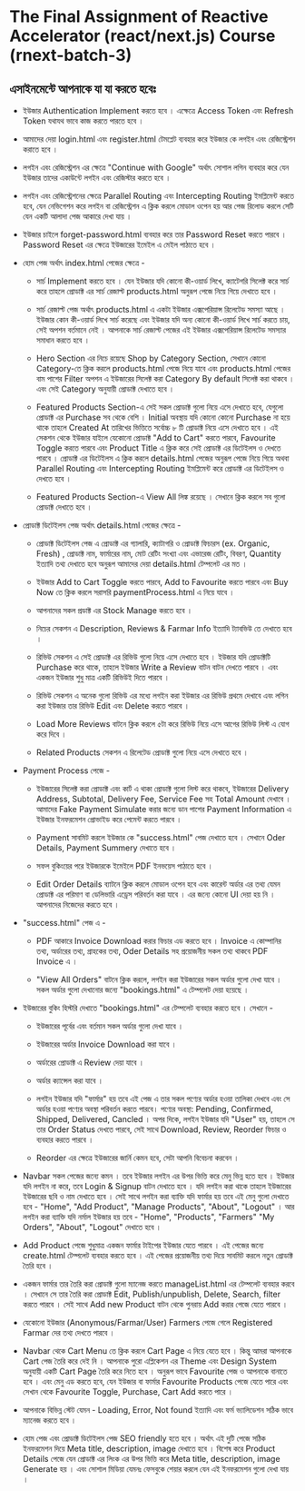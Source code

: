 # The Final Assignment of Reactive Accelerator (react/next.js) Course (rnext-batch-3)

## এসাইনমেন্টে আপনাকে যা যা করতে হবেঃ

- ইউজার Authentication Implement করতে হবে । এক্ষেত্রে Access Token এবং Refresh Token যথাযথ ভাবে কাজ করতে পারতে হবে ।

- আমাদের দেয়া login.html এবং register.html টেমপ্লেট ব্যবহার করে ইউজার কে লগইন এবং রেজিস্ট্রেশন করাতে হবে ।

- লগইন এবং রেজিস্ট্রেশন এর ক্ষেত্রে "Continue with Google" অর্থাৎ সোশাল লগিন ব্যবহার করে যেন ইউজার তাদের একাউন্টে লগইন এবং রেজিস্টার করতে হবে ।

- লগইন এবং রেজিস্ট্রেশনের ক্ষেত্রে Parallel Routing এবং Intercepting Routing ইমপ্লিমেন্ট করতে হবে, যেন নেভিগেশন করে লগইন বা রেজিস্ট্রেশন এ ক্লিক করলে মোডাল ওপেন হয় আর পেজ রিলোড করলে সেটি যেন একটি আলাদা পেজ আকারে দেখা যায় ।

- ইউজার চাইলে forget-password.html ব্যবহার করে তার Password Reset করতে পারবে । Password Reset এর ক্ষেত্রে ইউজারের ইমেইল এ মেইল পাঠাতে হবে ।

- হোম পেজ অর্থাৎ index.html পেজের ক্ষেত্রে -

  - সার্চ Implement করতে হবে । যেন ইউজার যদি কোনো কী-ওয়ার্ড লিখে, ক্যাটেগরি সিলেক্ট করে সার্চ করে তাহলে প্রোডাক্ট এর সার্চ রেজাল্ট products.html অনুরূপ পেজে নিয়ে গিয়ে দেখাতে হবে ।

  - সার্চ রেজাল্ট পেজ অর্থাৎ products.html এ একটা ইউজার এক্সপেরিয়ান্স রিলেটেড সমস্যা আছে । ইউজার কোন কী-ওয়ার্ড লিখে সার্চ করেছে এবং ইউজার যদি অন্য কোনো কী-ওয়ার্ড লিখে সার্চ করতে চায়, সেই অপশন বর্তমানে নেই । আপনাকে সার্চ রেজাল্ট পেজের এই ইউজার এক্সপেরিয়ান্স রিলেটেড সমস্যার সমাধান করতে হবে ।

  - Hero Section এর নিচে রয়েছে Shop by Category Section, সেখানে কোনো Category-তে ক্লিক করলে products.html পেজে নিয়ে যাবে এবং products.html পেজের বাম পাশের Filter অপশন এ ইউজারের সিলেক্ট করা Category By default সিলেক্ট করা থাকবে । এবং সেই Category অনুযায়ী প্রোডাক্ট দেখাতে হবে ।

  - Featured Products Section-এ সেই সকল প্রোডাক্ট গুলো নিয়ে এসে দেখাতে হবে, যেগুলো প্রোডাক্ট এর Purchase সব থেকে বেশি । Initial অবস্থায় যদি কোনো কোনো Purchase না হয়ে থাকে তাহলে Created At তারিখের ভিত্তিতে সর্বোচ্চ ৮ টি প্রোডাক্ট নিয়ে এসে দেখাতে হবে । এই সেকশন থেকে ইউজার যাইলে যেকোনো প্রোডাক্ট "Add to Cart" করতে পারবে, Favourite Toggle করতে পারবে এবং Product Title এ ক্লিক করে সেই প্রোডাক্ট এর ডিটেইলস ও দেখতে পারবে । প্রোডাক্ট এর ডিটেইলস এ ক্লিক করলে details.html পেজের অনুরূপ পেজে নিয়ে গিয়ে অথবা Parallel Routing এবং Intercepting Routing ইমপ্লিমেন্ট করে প্রোডাক্ট এর ডিটেইলস ও দেখতে হবে ।

  - Featured Products Section-এ View All লিঙ্ক রয়েছে । সেখানে ক্লিক করলে সব গুলো প্রোডাক্ট দেখাতে হবে ।

- প্রোডাক্ট ডিটেইলস পেজ অর্থাৎ details.html পেজের ক্ষেত্রে -

  - প্রোডাক্ট ডিটেইলস পেজ এ প্রোডাক্ট এর গ্যালারি, ক্যাটাগরি ও প্রোডাক্ট ফিচারস (ex. Organic, Fresh) , প্রোডাক্ট নাম, ফার্মারের নাম, মোট রেটিং সংখ্যা এবং এভারেজ রেটিং, বিবরণ, Quantity ইত্যাদি তথ্য দেখাতে হবে অনুরূপ আমাদের দেয়া details.html টেম্পলেট এর মত ।

  - ইউজার Add to Cart Toggle করতে পারবে, Add to Favourite করতে পারবে এবং Buy Now তে ক্লিক করলে সরাসরি paymentProcess.html এ নিয়ে যাবে ।

  - আপনাদের সকল প্রডাক্ট এর Stock Manage করতে হবে ।

  - নিচের সেকশন এ Description, Reviews & Farmar Info ইত্যাদি ট্যাবভিউ তে দেখাতে হবে ।

  - রিভিউ সেকশন এ সেই প্রোডাক্ট এর রিভিউ গুলো নিয়ে এসে দেখাতে হবে । ইউজার যদি প্রোডাক্টটি Purchase করে থাকে, তাহলে ইউজার Write a Review বাটন বাটন দেখতে পারবে । এবং একজন ইউজার শুধু মাত্র একটি রিভিউই দিতে পারবে ।

  - রিভিউ সেকশন এ অনেক গুলো রিভিউ এর মধ্যে লগইন করা ইউজার এর রিভিউ প্রথমে দেখাবে এবং লগিন করা ইউজার তার রিভিউ Edit এবং Delete করতে পারবে ।

  - Load More Reviews বাটনে ক্লিক করলে ৫টা করে রিভিউ নিয়ে এসে আগের রিভিউ লিস্ট এ যোগ করে দিবে ।

  - Related Products সেকশন এ রিলেটেড প্রোডাক্ট গুলো নিয়ে এসে দেখাতে হবে ।

- Payment Process পেজে -

  - ইউজারের সিলেক্ট করা প্রোডাক্ট এবং কার্ট এ থাকা প্রোডাক্ট গুলো লিস্ট করে থাকবে, ইউজারের Delivery Address, Subtotal, Delivery Fee, Service Fee সহ Total Amount দেখাবে । আমাদের Fake Payment Simulate করার জন্যে ডান পাশের Payment Information এ ইউজার ইনফরমেশন প্রোভাইড করে পেমেন্ট করতে পারবে ।

  - Payment সাবমিট করলে ইউজার কে "success.html" পেজ দেখাতে হবে । সেখানে Oder Details, Payment Summery দেখাতে হবে ।

  - সফল বুকিংয়ের পরে ইউজারকে ইমেইলে PDF ইনভয়েস পাঠাতে হবে ।

  - Edit Order Details ব্যাটনে ক্লিক করলে মোডাল ওপেন হবে এবং কারেন্ট অর্ডার এর তথ্য যেমন প্রোডাক্ট এর পরিমাণ বা ডেলিভারি এড্রেস পরিবর্তন করা যাবে । এর জন্যে কোনো UI দেয়া হয় নি । আপনাদের নিজেদের করতে হবে ।

- "success.html" পেজ এ -

  - PDF আকারে Invoice Download করার ফিচার এড করতে হবে । Invoice এ কোম্পানির তথ্য, অর্ডারের তথ্য, গ্রাহকের তথ্য, Oder Details সহ প্রয়োজনীয় সকল তথ্য থাকবে PDF Invoice এ ।

  - "View All Orders" বাটনে ক্লিক করলে, লগইন করা ইউজারের সকল অর্ডার গুলো দেখা যাবে । সকল অর্ডার গুলো দেখানোর জন্যে "bookings.html" এ টেম্পলেট দেয়া হয়েছে ।

- ইউজারের বুকিং হিস্টরি দেখাতে "bookings.html" এর টেম্পলেট ব্যবহার করতে হবে । সেখানে -

  - ইউজারের পূর্বের এবং বর্তমান সকল অর্ডার গুলো দেখা যাবে ।

  - ইউজারের অর্ডার Invoice Download করা যাবে ।

  - অর্ডারের প্রোডাক্ট এ Review দেয়া যাবে ।

  - অর্ডার ক্যান্সেল করা যাবে ।

  - লগইন ইউজার যদি "ফার্মার" হয় তবে এই পেজ এ তার সকল পণ্যের অর্ডার হওয়া তালিকা দেখবে এবং সে অর্ডার হওয়া পণ্যের অবস্থা পরিবর্তন করতে পারবে। পণ্যের অবস্থা: Pending, Confirmed, Shipped, Delivered, Cancled । অপর দিকে, লগইন ইউজার যদি "User" হয়, তাহলে সে তার Order Status দেখতে পারবে, সেই সাথে Download, Review, Reorder ফিচার ও ব্যবহার করতে পারবে ।

  - Reorder এর ক্ষেত্রে ইউজারের জার্নি কেমন হবে, সেটা আপনি বিবেচনা করবেন ।

- Navbar সকল পেজের জন্যে কমন । তবে ইউজার লগইন এর উপর ভিত্তি করে মেনু ভিন্ন হতে হবে । ইউজার যদি লগইন না করে, তবে Login & Signup বাটন দেখাতে হবে । যদি লগইন করা থাকে তাহলে ইউজারের ইউজারের ছবি ও নাম দেখাতে হবে । সেই সাথে লগইন করা ব্যাক্তি যদি ফার্মার হয় তবে এই মেনু গুলো দেখাতে হবে - "Home", "Add Product", "Manage Products", "About", "Logout" । আর লগইন করা ব্যাক্তি যদি নর্মাল ইউজার হয় তবে - "Home", "Products", "Farmers" "My Orders", "About", "Logout" দেখাতে হবে ।

- Add Product পেজে শুধুমাত্র একজন ফার্মার টাইপের ইউজার যেতে পারবে । এই পেজের জন্যে create.html টেম্পলেট ব্যবহার করতে হবে । এই পেজের প্রয়োজনীয় তথ্য দিয়ে সাবমিট করলে নতুন প্রোডাক্ট তৈরি হবে ।

- একজন ফার্মার তার তৈরি করা প্রোডাক্ট গুলো ম্যানেজ করতে manageList.html এর টেম্পলেট ব্যবহার করবে । সেখানে সে তার তৈরি করা প্রোডাক্ট Edit, Publish/unpublish, Delete, Search, filter করতে পারবে । সেই সাথে Add new Product বাটন থেকে পুনরায় Add করার পেজে যেতে পারবে ।

- যেকোনো ইউজার (Anonymous/Farmar/User) Farmers পেজে গেলে Registered Farmar দের তথ্য দেখতে পারবে ।

- Navbar থেকে Cart Menu তে ক্লিক করলে Cart Page এ নিয়ে যেতে হবে । কিন্তু আমরা আপনাকে Cart পেজ তৈরি করে দেই নি । আপনাকে পুরো এপ্লিকেশন এর Theme এবং Design System অনুযায়ী একটি Cart Page তৈরি করে নিতে হবে । অনুরূপ ভাবে Favourite পেজ ও আপনাকে বানাতে হবে । এবং মেনু এড করতে হবে, যেন ইউজার বা ফার্মার Favourite Products পেজে যেতে পারে এবং সেখান থেকে Favourite Toggle, Purchase, Cart Add করতে পারে ।

- আপনাকে বিভিন্ন স্টেট যেমন - Loading, Error, Not found ইত্যাদি এবং ফর্ম ভ্যালিডেশন সঠিক ভাবে ম্যানেজ করতে হবে ।

- হোম পেজ এবং প্রোডাক্ট ডিটেইলস পেজ SEO friendly হতে হবে । অর্থাৎ এই দুটি পেজে সঠিক ইনফরমেশন দিয়ে Meta title, description, image দেখাতে হবে । বিশেষ করে Product Details পেজে যেন প্রোডাক্ট এর লিংক এর উপর ভিত্তি করে Meta title, description, image Generate হয় । এবং সোশাল মিডিয়া যেমনঃ ফেসবুকে শেয়ার করলে যেন এই ইনফরমেশন গুলো দেখা যায় ।
